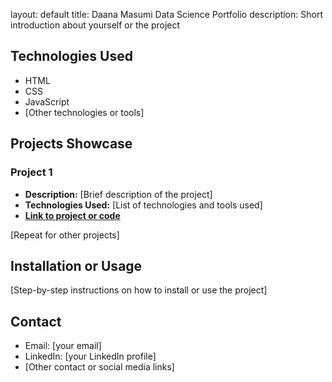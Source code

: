 
layout: default
title: Daana Masumi Data Science Portfolio
description: Short introduction about yourself or the project


## Technologies Used
- HTML
- CSS
- JavaScript
- [Other technologies or tools]

## Projects Showcase
### Project 1
- **Description:** [Brief description of the project]
- **Technologies Used:** [List of technologies and tools used]
- **[Link to project or code](URL)**

[Repeat for other projects]

## Installation or Usage
[Step-by-step instructions on how to install or use the project]

## Contact
- Email: [your email]
- LinkedIn: [your LinkedIn profile]
- [Other contact or social media links]

